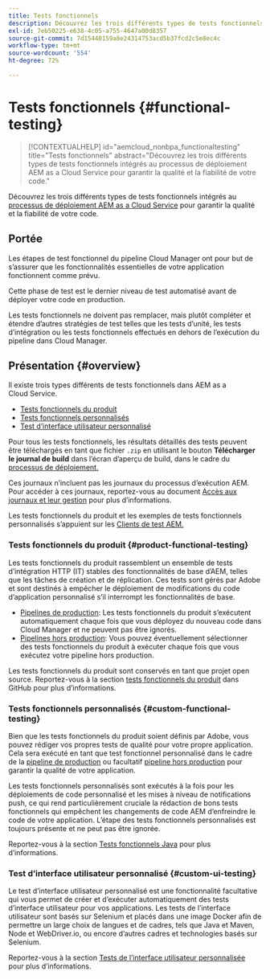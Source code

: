 ```yaml
---
title: Tests fonctionnels
description: Découvrez les trois différents types de tests fonctionnels intégrés au processus de déploiement AEM as a Cloud Service pour garantir la qualité et la fiabilité de votre code.
exl-id: 7eb50225-e638-4c05-a755-4647a00d8357
source-git-commit: 7d15440159a8e24314753acd5b37fcd2c5e8ec4c
workflow-type: tm+mt
source-wordcount: '554'
ht-degree: 72%

---
```



# Tests fonctionnels {#functional-testing}

>[!CONTEXTUALHELP]
>id="aemcloud_nonbpa_functionaltesting"
>title="Tests fonctionnels"
>abstract="Découvrez les trois différents types de tests fonctionnels intégrés au processus de déploiement AEM as a Cloud Service pour garantir la qualité et la fiabilité de votre code."

Découvrez les trois différents types de tests fonctionnels intégrés au [processus de déploiement AEM as a Cloud Service](/help/implementing/cloud-manager/deploy-code.md) pour garantir la qualité et la fiabilité de votre code.

## Portée

Les étapes de test fonctionnel du pipeline Cloud Manager ont pour but de s’assurer que les fonctionnalités essentielles de votre application fonctionnent comme prévu.

Cette phase de test est le dernier niveau de test automatisé avant de déployer votre code en production.

Les tests fonctionnels ne doivent pas remplacer, mais plutôt compléter et étendre d’autres stratégies de test telles que les tests d’unité, les tests d’intégration ou les tests fonctionnels effectués en dehors de l’exécution du pipeline dans Cloud Manager.

## Présentation {#overview}

Il existe trois types différents de tests fonctionnels dans AEM as a Cloud Service.

* [Tests fonctionnels du produit](#product-functional-testing)
* [Tests fonctionnels personnalisés](#custom-functional-testing)
* [Test d’interface utilisateur personnalisé](#custom-ui-testing)

Pour tous les tests fonctionnels, les résultats détaillés des tests peuvent être téléchargés en tant que fichier `.zip` en utilisant le bouton **Télécharger le journal de build** dans l’écran d’aperçu de build, dans le cadre du [processus de déploiement.](/help/implementing/cloud-manager/deploy-code.md)

Ces journaux n’incluent pas les journaux du processus d’exécution AEM. Pour accéder à ces journaux, reportez-vous au document [Accès aux journaux et leur gestion](/help/implementing/cloud-manager/manage-logs.md) pour plus d’informations.

Les tests fonctionnels du produit et les exemples de tests fonctionnels personnalisés s’appuient sur les [Clients de test AEM.](https://github.com/adobe/aem-testing-clients)

### Tests fonctionnels du produit {#product-functional-testing}

Les tests fonctionnels du produit rassemblent un ensemble de tests d’intégration HTTP (IT) stables des fonctionnalités de base d’AEM, telles que les tâches de création et de réplication. Ces tests sont gérés par Adobe et sont destinés à empêcher le déploiement de modifications du code d’application personnalisé s’il interrompt les fonctionnalités de base.

* [Pipelines de production](/help/implementing/cloud-manager/configuring-pipelines/configuring-production-pipelines.md): Les tests fonctionnels du produit s’exécutent automatiquement chaque fois que vous déployez du nouveau code dans Cloud Manager et ne peuvent pas être ignorés.
* [Pipelines hors production](/help/implementing/cloud-manager/configuring-pipelines/configuring-non-production-pipelines.md): Vous pouvez éventuellement sélectionner des tests fonctionnels du produit à exécuter chaque fois que vous exécutez votre pipeline hors production.

Les tests fonctionnels du produit sont conservés en tant que projet open source. Reportez-vous à la section [tests fonctionnels du produit](https://github.com/adobe/aem-test-samples/tree/aem-cloud/smoke) dans GitHub pour plus d’informations.

### Tests fonctionnels personnalisés {#custom-functional-testing}

Bien que les tests fonctionnels du produit soient définis par Adobe, vous pouvez rédiger vos propres tests de qualité pour votre propre application. Cela sera exécuté en tant que test fonctionnel personnalisé dans le cadre de la [pipeline de production](/help/implementing/cloud-manager/configuring-pipelines/configuring-production-pipelines.md) ou facultatif [pipeline hors production](/help/implementing/cloud-manager/configuring-pipelines/configuring-non-production-pipelines.md) pour garantir la qualité de votre application.

Les tests fonctionnels personnalisés sont exécutés à la fois pour les déploiements de code personnalisé et les mises à niveau de notifications push, ce qui rend particulièrement cruciale la rédaction de bons tests fonctionnels qui empêchent les changements de code AEM d’enfreindre le code de votre application. L’étape des tests fonctionnels personnalisés est toujours présente et ne peut pas être ignorée.

Reportez-vous à la section [Tests fonctionnels Java](/help/implementing/cloud-manager/java-functional-testing.md) pour plus d’informations.


### Test d’interface utilisateur personnalisé {#custom-ui-testing}

Le test d’interface utilisateur personnalisé est une fonctionnalité facultative qui vous permet de créer et d’exécuter automatiquement des tests d’interface utilisateur pour vos applications. Les tests de l’interface utilisateur sont basés sur Selenium et placés dans une image Docker afin de permettre un large choix de langues et de cadres, tels que Java et Maven, Node et WebDriver.io, ou encore d’autres cadres et technologies basés sur Selenium.

Reportez-vous à la section [Tests de l’interface utilisateur personnalisée](/help/implementing/cloud-manager/ui-testing.md#custom-ui-testing) pour plus d’informations.

